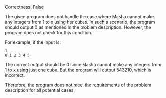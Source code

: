 Correctness: False

The given program does not handle the case where Masha cannot make any integers from 1 to x using her cubes. In such a scenario, the program should output 0 as mentioned in the problem description. However, the program does not check for this condition. 

For example, if the input is:
```
1
0 1 2 3 4 5
```
The correct output should be 0 since Masha cannot make any integers from 1 to x using just one cube. But the program will output 543210, which is incorrect.

Therefore, the program does not meet the requirements of the problem description for all potential cases.